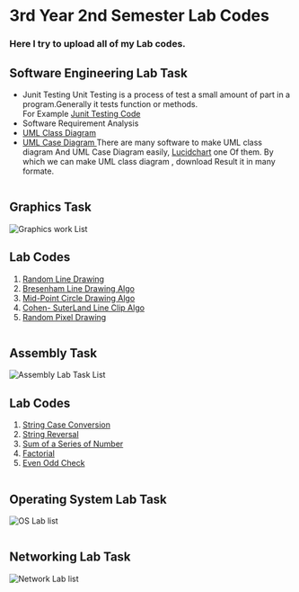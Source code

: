 # 3rd Year 2nd Semester Lab Codes
### Here I try to upload all of my Lab codes. 
## Software Engineering Lab Task

- Junit Testing
Unit Testing is a process of test a small amount of part in a program.Generally it tests function or methods.  
For Example [Junit Testing Code](https://github.com/SohanCSERU/3Y2S/tree/master/Software%20Engg/JunitTesting)
- Software Requirement Analysis
- [UML Class Diagram ](https://github.com/SohanCSERU/3Y2S/blob/master/Software.md)  
- [UML Case Diagram ](https://www.youtube.com/watch?v=zid-MVo7M-E&list=PLUoebdZqEHTxNC7hWPPwLsBmWI0KEhZOd&index=2)
There are many software to make UML class diagram And UML Case Diagram easily, [Lucidchart](https://www.lucidchart.com/) one Of them. By which we can make UML class diagram , download Result it in many formate.  
```
```

## Graphics Task
![Graphics work List](https://github.com/SohanCSERU/3Y2S/blob/master/Images/Graphics.PNG)
## Lab Codes
1. [Random Line Drawing](https://github.com/SohanCSERU/3Y2S/blob/master/Graphics/RandomLine.cpp)
2. [Bresenham Line Drawing Algo](https://github.com/SohanCSERU/3Y2S/blob/master/Graphics/BresenhamLineDrawing.cpp)
3. [Mid-Point Circle Drawing Algo](https://github.com/SohanCSERU/3Y2S/blob/master/Graphics/MidPointCircle.cpp)
4. [Cohen- SuterLand Line Clip Algo](https://github.com/SohanCSERU/3Y2S/blob/master/Graphics/CohenSutterlandLineClip.cpp) 
5. [Random Pixel Drawing](https://github.com/SohanCSERU/3Y2S/blob/master/Graphics/RandomPixelDraw.cpp)

```
```
## Assembly Task
![Assembly Lab Task List](https://github.com/SohanCSERU/3Y2S/blob/master/Images/Capture.PNG)
## Lab Codes
1. [String Case Conversion](https://github.com/SohanCSERU/3Y2S/blob/master/Assembly_Lab/Final%20LAB%20EXAM%20Code%20For%208086/StringCaseConversion.asm)
2. [String Reversal](https://github.com/SohanCSERU/3Y2S/blob/master/Assembly_Lab/Final%20LAB%20EXAM%20Code%20For%208086/StringReversal.asm)
3. [Sum of a Series of Number](https://github.com/SohanCSERU/3Y2S/blob/master/Assembly_Lab/Final%20LAB%20EXAM%20Code%20For%208086/SumOfNum.asm)
4. [Factorial](https://github.com/SohanCSERU/3Y2S/blob/master/Assembly_Lab/Final%20LAB%20EXAM%20Code%20For%208086/Factorial.asm)
5. [Even Odd Check](https://github.com/SohanCSERU/3Y2S/blob/master/Assembly_Lab/Final%20LAB%20EXAM%20Code%20For%208086/EvenODDCheck.asm)
```
```
## Operating System Lab Task
![OS Lab list](https://github.com/SohanCSERU/3Y2S/blob/master/Images/OS.PNG)
```
```
## Networking Lab Task
![Network Lab list](https://github.com/SohanCSERU/3Y2S/blob/master/Images/ComputerNetworks.PNG)

